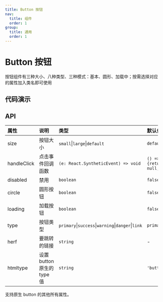 ```yaml
---
title: Button 按钮
nav:
  title: 组件
  order: 1
group:
  title: 通用
  order: 1
---
```


# Button 按钮

按钮组件有三种大小、八种类型、三种模式：基本、圆形、加载中；按需选择对应的属性加入类名即可使用

## 代码演示

<code src="./demo/size.tsx"></code>

<!-- <code src="./demo/type.tsx"></code>

<code src="./demo/htmltype.tsx"></code>

<code src="./demo/circle.tsx"></code>

<code src="./demo/loading.tsx"></code>
 -->

## API

| 属性 | 说明 | 类型 | 默认值 |
| :-- | :-- | :-- | :-- |
| size | 按钮大小 | `small`\|`large`\|`default` | `default` |
| handleClick | 点击事件回调函数 | `(e: React.SyntheticEvent) => void` | `() => {return null;}` |
| disabled | 禁用 | `boolean` | `false` |
| circle | 圆形按钮 | `boolean` | `false` |
| loading | 加载按钮 | `boolean` | `false` |
| type | 按钮类型 | `primary`\|`success`\|`warning`\|`danger`\|`link` | `primary` |
| herf | 要跳转的链接 | `string` | - |
| htmltype | 设置 button 原生的 type 值 | `string` | `'button'` |

支持原生 button 的其他所有属性。
